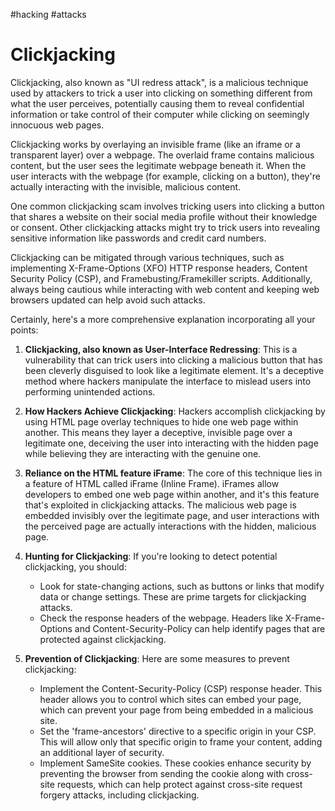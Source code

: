 #hacking #attacks

# Clickjacking

Clickjacking, also known as "UI redress attack", is a malicious technique used by attackers to trick a user into clicking on something different from what the user perceives, potentially causing them to reveal confidential information or take control of their computer while clicking on seemingly innocuous web pages.

Clickjacking works by overlaying an invisible frame (like an iframe or a transparent layer) over a webpage. The overlaid frame contains malicious content, but the user sees the legitimate webpage beneath it. When the user interacts with the webpage (for example, clicking on a button), they're actually interacting with the invisible, malicious content.

One common clickjacking scam involves tricking users into clicking a button that shares a website on their social media profile without their knowledge or consent. Other clickjacking attacks might try to trick users into revealing sensitive information like passwords and credit card numbers.

Clickjacking can be mitigated through various techniques, such as implementing X-Frame-Options (XFO) HTTP response headers, Content Security Policy (CSP), and Framebusting/Framekiller scripts. Additionally, always being cautious while interacting with web content and keeping web browsers updated can help avoid such attacks.

Certainly, here's a more comprehensive explanation incorporating all your points:

1. **Clickjacking, also known as User-Interface Redressing**: This is a vulnerability that can trick users into clicking a malicious button that has been cleverly disguised to look like a legitimate element. It's a deceptive method where hackers manipulate the interface to mislead users into performing unintended actions.

2. **How Hackers Achieve Clickjacking**: Hackers accomplish clickjacking by using HTML page overlay techniques to hide one web page within another. This means they layer a deceptive, invisible page over a legitimate one, deceiving the user into interacting with the hidden page while believing they are interacting with the genuine one.

3. **Reliance on the HTML feature iFrame**: The core of this technique lies in a feature of HTML called iFrame (Inline Frame). iFrames allow developers to embed one web page within another, and it's this feature that's exploited in clickjacking attacks. The malicious web page is embedded invisibly over the legitimate page, and user interactions with the perceived page are actually interactions with the hidden, malicious page.

4. **Hunting for Clickjacking**: If you're looking to detect potential clickjacking, you should:
    - Look for state-changing actions, such as buttons or links that modify data or change settings. These are prime targets for clickjacking attacks.
    - Check the response headers of the webpage. Headers like X-Frame-Options and Content-Security-Policy can help identify pages that are protected against clickjacking.

5. **Prevention of Clickjacking**: Here are some measures to prevent clickjacking:
    - Implement the Content-Security-Policy (CSP) response header. This header allows you to control which sites can embed your page, which can prevent your page from being embedded in a malicious site.
    - Set the 'frame-ancestors' directive to a specific origin in your CSP. This will allow only that specific origin to frame your content, adding an additional layer of security.
    - Implement SameSite cookies. These cookies enhance security by preventing the browser from sending the cookie along with cross-site requests, which can help protect against cross-site request forgery attacks, including clickjacking.